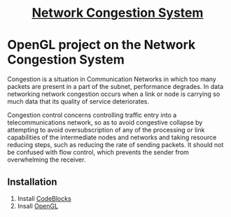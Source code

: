 <h1 align="center"> 
    <a href="https://rutuj4.github.io/space-shooter/">Network Congestion System</a>  
</h1>
<h1>OpenGL project on the Network Congestion System</h1>


 Congestion is a situation in Communication Networks in which too many packets are present in a part of the subnet, performance degrades.
 In data networking network congestion occurs when a link or node is carrying so much data that its quality of service deteriorates.
 
 Congestion control concerns controlling traffic entry into a telecommunications network, so as to avoid congestive collapse by attempting 
 to avoid oversubscription of any of the processing or link capabilities of the intermediate nodes and networks and taking resource reducing steps, 
 such as reducing the rate of sending packets.
 It should not be confused with flow control, which prevents the sender from overwhelming the receiver.


## **Installation**

1) Install [CodeBlocks](https://www.codeblocks.org/downloads/binaries/)<br>
2) Insall [OpenGL](https://www.transmissionzero.co.uk/software/freeglut-devel/)<br>
